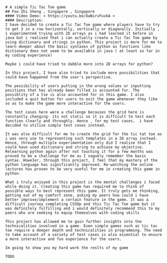     # A simple Tic Tac Toe game
    ## Foo Zhi Sheng , Singapore , Singapore
    #### Video Demo: < https://youtu.be/OaNirvFuvkA >
    #### Description:
    I have decided to create a Tic Tac Toe game where players have to try to get 3 in a row horizontally, vertically or diagonally. Initially , i experimented trying with 2D arrays as i had learned it before in java but i realised that i can actually create a Tic Tac Toe game by using dictionary and strings in python. This project is more for me to learn deeper about the basic syntaxes of python as functions like dictionary does not seem to be available in java ( at least so far in my coding experience)

    Maybe i could have tried to dabble more into 2D arrays for python?

    In this project, I have also tried to include more possibilities that could have happened from the user's perspective.

    The possibility of users putting in the wrong values or inputting positions that has already been filled is accounted for. The possiblity of a tie is also accounted for in this game. I also included a quit button for users to exit the game whenever they like so as to make the game more interactive for the users.

    The test cases here were a challenge becauses the grid here is constantly changing- its not static so it is difficult to test each function clearly and throughly. Hence , for my test cases,  i have decided to utilise simple test cases instead.

    It was also difficult for me to create the grid for the tic tat toe as i was very use to representing such templates in a 2D array instead. Hence, through multiple experimentation only did I realise that I could have used dictionary and string to achieve my objective. Relearning python again after not touching it for a few months was proved to be a challenge for me as I vaguely remember the basic syntax. HoweIer, through this project, I feel that my mastery of the python language has significantly improved. Re-watching the online lectures has proven to be very useful for me in creating this game in python.

    What i truly enjoyed in this project is the mental challenges i faced while doing it. Creating this game has required me to think of possible ways to best represent this game. It truly gets me thinking, getting out of my comfort zone, asking my peers how could i have better improve/implement a certain feature in the game. It was a difficult journey completing CS50p and this Tic Tac Toe game but it was definitely fulfilling and i would definitely recommend this to my peers who are seeking to equip themselves with coding skills

    This project has allowed me to gain further insights into the technicalities involved in a game. Even simple games such as tic tac toe require a deeper depth and technicalities in programming. The need to take account of a variety of test cases is also essential to ensure a more interactive and fun experience for the users.

    Im going to show you my hard work the reslts of my game

    TODO
